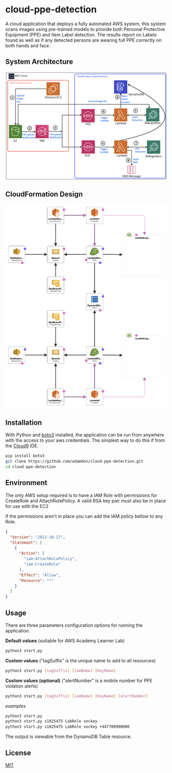 # cloud-ppe-detection

A cloud application that deploys a fully automated AWS system, this system scans images using pre-trained models to provide both Personal Protective Equipment (PPE) and item Label detection. The results report on Labels found as well as if any detected persons are wearing full PPE correctly on both hands and face.  

## System Architecture

![Systems Architecture](https://raw.githubusercontent.com/adamdon/cloud-ppe-detection/main/systems_architecture.png)

## CloudFormation Design

![CloudFormation Design](https://raw.githubusercontent.com/adamdon/cloud-ppe-detection/main/cloudformation_design.png)

## Installation

With Python and [boto3](https://github.com/boto/boto3) installed, the application can be run from anywhere with the access to your aws credentials. The simplest way to do this if from the [Cloud9](https://aws.amazon.com/cloud9/) IDE.  

```bash
pip install boto3
git clone https://github.com/adamdon/cloud-ppe-detection.git
cd cloud-ppe-detection
```

## Environment

The only AWS setup required is to have a IAM Role with permissions for CreateRole and AttachRolePolicy. A valid RSA key pair must also be in place for use with the EC2

If the permissions aren't in place you can add the IAM policy bellow to any Role.    

```json
{
  "Version": "2012-10-17",
  "Statement": [
    {
      "Action": [
        "iam:AttachRolePolicy",
        "iam:CreateRole"
      ],
      "Effect": "Allow",
      "Resource": "*"
    }
  ]
}
```

## Usage

There are three parameters configuration options for running the application.

**Default values**
(suitable for AWS Academy Learner Lab)
```bash
python3 start.py
```

**Custom values** ("tagSuffix" is the unique name to add to all resources)
```bash 
python3 start.py [tagSuffix] [iamName] [KeyName]
```
**Custom values (optional)** ("alertNumber" is a mobile number for PPE violation alerts)
```bash 
python3 start.py [tagSuffix] [iamName] [KeyName] [alertNumber]
```

*examples* 
```bash 
python3 start.py
python3 start.py s1025475 LabRole vockey
python3 start.py s1025475 LabRole vockey +447700900000
```

The output is viewable from the DynamoDB Table resource. 

## License
[MIT](https://choosealicense.com/licenses/mit/)